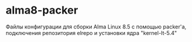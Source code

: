 ﻿# alma8-packer
Файлы конфигурации для сборки Alma Linux 8.5 с помощью packer'а,
подключения репозитория elrepo и установки ядра "kernel-lt-5.4"
